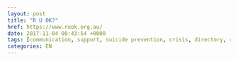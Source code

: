 ```yaml
---
layout: post
title: "R U OK?"
href: https://www.ruok.org.au/
date: 2017-11-04 00:43:54 +0000
tags: [communication, support, suicide prevention, crisis, directory, resources, Australia]
categories: EN
---
```

